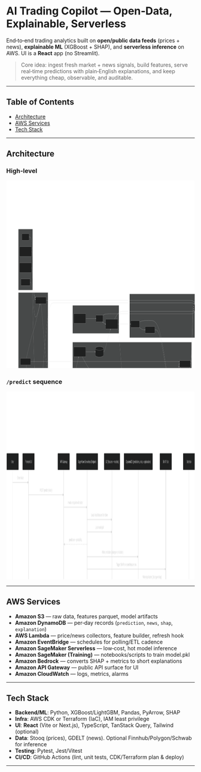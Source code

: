 
# AI Trading Copilot — Open‑Data, Explainable, Serverless

End‑to‑end trading analytics built on **open/public data feeds** (prices + news), **explainable ML** (XGBoost + SHAP), and **serverless inference** on AWS. UI is a **React** app (no Streamlit).

> Core idea: ingest fresh market + news signals, build features, serve real‑time predictions with plain‑English explanations, and keep everything cheap, observable, and auditable.

---

## Table of Contents
<!-- - [Project Structure](#project-structure) -->
- [Architecture](#architecture)
- [AWS Services](#aws-services)
- [Tech Stack](#tech-stack)
<!-- - [Data Contracts](#data-contracts)
- [APIs](#apis) -->
<!-- - [Local Dev](#local-dev)
- [Deploy](#deploy)
- [Security & Compliance](#security--compliance)
- [Roadmap](#roadmap) -->

---

<!-- ## Project Structure

```
ai-trading-copilot/
├─ infra/
│  ├─ cdk/ or terraform/                # IaC for S3, DDB, Lambdas, API GW, SageMaker, EventBridge, IAM
│  └─ policies/                         # Least-privilege IAM JSONs
├─ lambdas/
│  ├─ price_collector/                  # Pulls Stooq (or optional broker) → S3 /prices/
│  ├─ news_collector/                   # Pulls GDELT → S3 /news/ and DDB summaries
│  ├─ feature_builder/                  # Reads S3 + DDB → writes S3 /features/date=YYYY-MM-DD/<ticker>.parquet
│  └─ refresh_data/                     # Optional manual trigger via /refresh-data
├─ sagemaker/
│  ├─ train/                            # Notebooks/scripts to train model, push model.pkl to S3 /models/
│  └─ inference/                        # Inference handler for serverless endpoint (loads model + features)
├─ frontend/                            # React app (Vite or Next.js)
│  ├─ src/
│  │  ├─ pages/                         # Routes
│  │  ├─ components/                    # TickerInput, PredictionCard, EvidencePanel, HealthBadge, etc.
│  │  ├─ lib/api.ts                     # API client for /predict, /get-history, /refresh-data
│  │  └─ state/                         # Query caching (TanStack Query) and polling intervals
│  └─ vite.config.ts or next.config.js
├─ scripts/                             # Data backfills, utilities
├─ docs/
│  └─ architecture.md                   # Mermaid diagrams (high-level + sequence)
├─ .env.example                         # Env var template
└─ README.md
```

--- -->

## Architecture

### High-level

<img src="./architecture_digrams/Architecture_diagram.svg" alt="Architecture Diagram" width="1200px" height="500px"/>


### `/predict` sequence


<img src="./architecture_digrams/predict-api-sequence-dig.svg" alt="Architecture Diagram" width="1050px" height="500px"/>

---

<!-- ## Data Contracts

**S3**  
- `prices/YYYY-MM-DD/<TICKER>.csv` — raw OHLCV from Stooq (or optional provider)  
- `news/YYYY-MM-DD/<TICKER>.json` — raw news docs (GDELT)  
- `features/date=YYYY-MM-DD/<TICKER>.parquet` — engineered features for inference/training  
- `models/YYYY-MM-DD/model.pkl` — trained artifact for deployment

**DynamoDB — `StockCopilotTable`**  
- **PK**: `ticker_date` (e.g., `AAPL_2025-10-05`)  
- **SK**: `datatype` ∈ {`prediction`, `shap`, `news`, `explanation`}  
- Values: JSON blobs for predictions, factors, summaries, explanations

---

## APIs

### External (data ingestion)
- **Stooq** — open CSV endpoints for equities OHLCV (training + near‑real‑time polling)
- **GDELT 2.0 Docs** — public domain news + tone

> Optional: **Finnhub / Polygon / Schwab** for low‑latency inference feeds (treat as inference‑only; don’t redistribute).

### Internal (user‑facing)
- `POST /predict`
  - **Body**: `{ "ticker": "AAPL" }`
  - **Flow**: API GW → SageMaker Serverless → S3 (features, model) → DDB writes (`prediction`, `shap`, `explanation`)
  - **Returns**: `{ ticker, prediction, probability, explanation, evidence? }`

- `GET /get-history/{ticker}`
  - Reads historical predictions, explanations, and metrics from DDB

- `POST /refresh-data` *(optional)*
  - API GW → Lambda to force new price/news pulls and feature rebuild

- `POST /train-model` *(optional)*
  - Kicks off a SageMaker training job using the latest S3 features

--- -->

## AWS Services

- **Amazon S3** — raw data, features parquet, model artifacts
- **Amazon DynamoDB** — per‑day records (`prediction`, `news`, `shap`, `explanation`)
- **AWS Lambda** — price/news collectors, feature builder, refresh hook
- **Amazon EventBridge** — schedules for polling/ETL cadence
- **Amazon SageMaker Serverless** — low‑cost, hot model inference
- **Amazon SageMaker (Training)** — notebooks/scripts to train model.pkl
- **Amazon Bedrock** — converts SHAP + metrics to short explanations
- **Amazon API Gateway** — public API surface for UI
- **Amazon CloudWatch** — logs, metrics, alarms

---

## Tech Stack

- **Backend/ML**: Python, XGBoost/LightGBM, Pandas, PyArrow, SHAP
- **Infra**: AWS CDK or Terraform (IaC), IAM least privilege
- **UI**: **React** (Vite or Next.js), TypeScript, TanStack Query, Tailwind (optional)
- **Data**: Stooq (prices), GDELT (news). Optional Finnhub/Polygon/Schwab for inference
- **Testing**: Pytest, Jest/Vitest
- **CI/CD**: GitHub Actions (lint, unit tests, CDK/Terraform plan & deploy)

---

<!-- ## Local Dev

1. **Bootstrap**  
   ```bash
   cd frontend && npm i && npm run dev
   cd lambdas/price_collector && pip install -r requirements.txt -t .
   # repeat for other lambdas
   ```

2. **Env Vars** (`.env` / SSM Parameters)  
   - `S3_BUCKET`
   - `DDB_TABLE=StockCopilotTable`
   - `WATCHLIST=AAPL,MSFT,AMZN`
   - Optional: `FINNHUB_API_KEY`, `POLYGON_API_KEY`, `SCHWAB_CLIENT_ID`

3. **Run ETL locally**  
   - Invoke collectors with a date/ticker to backfill S3 raw and features.

4. **React dev server**  
   - The UI reads `VITE_API_BASE` and calls API Gateway mock or local proxy.

---

## Deploy

- **IaC**: provision S3, DDB, Lambdas, EventBridge, API Gateway, SageMaker endpoint, IAM roles.
- **Model**: train in SageMaker notebook, upload `model.pkl` to `s3://.../models/...`, point endpoint to the new artifact.
- **UI**: build React and deploy via AWS Amplify, S3+CloudFront, or Vercel.

**Zero‑downtime model updates**  
- Upload new `model.pkl` to versioned path.  
- Update endpoint config to the new model.  
- Rollback by flipping to prior model S3 URI.

---

## Security & Compliance

- **Data licensing**: Stooq + GDELT are open/public; optional broker feeds used for **inference only**. Do not redistribute proprietary data.
- **IAM**: scoped roles per Lambda; read‑only on S3 prefixes where possible; DDB item‑level conditions by `ticker_date`.
- **PII**: none by default. If you add user accounts, store secrets in **AWS Secrets Manager** and enforce TLS everywhere.
- **Cost guards**: EventBridge cadence, S3 lifecycle rules, CloudWatch alarms on DDB/endpoint invocations.

---

## Roadmap

- Add **drift detection** (PSI/KS) and auto‑retrain pipeline
- Add **feature store** (e.g., SageMaker Feature Store or Lake Formation tables)
- Add **websocket live tiles** in React for second‑level updates
- Expand to **crypto 24/7 markets** (CoinMetrics / CryptoCompare open data)
- Strategy simulation and **execution connector** (paper trading only) -->

